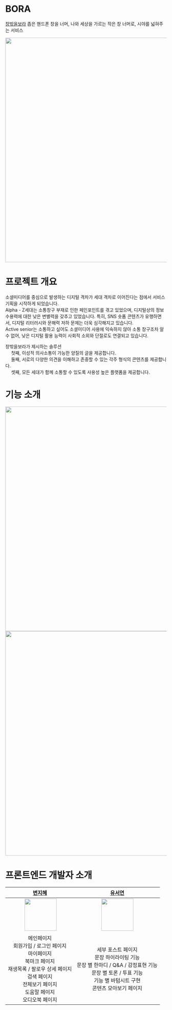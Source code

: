 # BORA
[창밖을보라](https://bora-the-window.vercel.app/initial) 좁은 핸드폰 창을 너머, 나와 세상을 가르는 작은 창 너머로, 시야를 넓혀주는 서비스

<img src="https://github.com/BORA-team1/backend/assets/100216331/4e2d1d0d-0ad3-42bc-9bc5-67b9aeffe58b" width="700">

# 프로젝트 개요
소셜미디어를 중심으로 발생하는 디지털 격차가 세대 격차로 이어진다는 점에서 서비스 기획을 시작하게 되었습니다. <br>
Alpha - Z세대는 소통창구 부재로 인한 페인포인트를 겪고 있었으며, 디지털상의 정보 수용력에 대한 낮은 변별력을 갖추고 있었습니다. 특히, SNS 숏폼 콘텐츠가 유행하면서, 디지털 리터러시와 문해력 저하 문제는 더욱 심각해지고 있습니다.<br>
Active senior는 소통하고 싶어도 소셜미디어 사용에 익숙하지 않아 소통 창구조차 알 수 없어, 낮은 디지털 활용 능력이 사회적 소외와 단절로도 연결되고 있습니다.

창밖을보라가 제시하는 솔루션<br>
&ensp;&ensp; 첫째, 이성적 의사소통이 가능한 양질의 글을 제공합니다.<br>
&ensp;&ensp; 둘째, 서로의 다양한 의견을 이해하고 존중할 수 있는 각주 형식의 콘텐츠를 제공합니다.<br>
&ensp;&ensp; 셋째, 모든 세대가 함께 소통할 수 있도록 사용성 높은 플랫폼을 제공합니다.<br>

# 기능 소개
<img src="https://github.com/BORA-team1/backend/assets/100216331/8d7f5a8d-f568-4ff4-bcd9-f66aa0010424" width="700">
<img src="https://github.com/BORA-team1/backend/assets/100216331/5d51c15b-45ad-4cd0-a4c2-e458c7b47af6" width="700">

# 프론트엔드 개발자 소개
|[변지혜](https://github.com/mod-siw)|[유서연](https://github.com/youtheyeon)|
|:---------:|:----------:|
|&ensp;&ensp;&ensp; <img src="https://avatars.githubusercontent.com/mod-siw" width="100">&ensp;&ensp;&ensp;|&ensp;&ensp;&ensp;<img src="https://avatars.githubusercontent.com/youtheyeon" width="100">&ensp;&ensp;&ensp;|
|메인페이지<br>회원가입 / 로그인 페이지<br>마이페이지<br>북마크 페이지<br>재생목록 / 팔로우 상세 페이지<br>검색 페이지<br>전체보기 페이지<br>도움말 페이지<br>오디오북 페이지|세부 포스트 페이지<br>문장 하이라이팅 기능<br>문장 별 한마디 / Q&A / 감정표현 기능<br>문장 별 토론 / 투표 기능<br>기능 별 바텀시트 구현<br>콘텐츠 모아보기 페이지|
